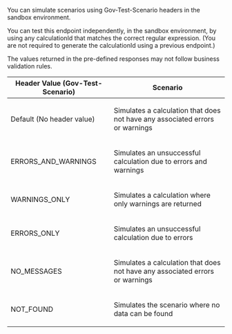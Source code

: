 <p>You can simulate scenarios using Gov-Test-Scenario headers in the sandbox environment.<p>

<p>You can test this endpoint independently, in the sandbox environment, by using any calculationId that matches the correct regular expression. 
(You are not required to generate the calculationId using a previous endpoint.)</p>

<p>The values returned in the pre-defined responses may not follow business validation rules.</p>

<table>
    <thead>
        <tr>
            <th>Header Value (Gov-Test-Scenario)</th>
            <th>Scenario</th>
        </tr>
    </thead>
    <tbody>
        <tr>
            <td><p>Default (No header value)</p></td>
            <td><p>Simulates a calculation that does not have any associated errors or warnings</p></td>
        </tr>
        <tr>
            <td><p>ERRORS_AND_WARNINGS</p></td>
            <td><p>Simulates an unsuccessful calculation due to errors and warnings</p></td>
        </tr>
        <tr>
            <td><p>WARNINGS_ONLY</p></td>
            <td><p>Simulates a calculation where only warnings are returned</p></td>
        </tr>      
        <tr>
            <td><p>ERRORS_ONLY</p></td>
            <td><p>Simulates an unsuccessful calculation due to errors</p></td>
        </tr>
        <tr>
            <td><p>NO_MESSAGES</p></td>
            <td><p>Simulates a calculation that does not have any associated errors or warnings</p></td>
        </tr>
        <tr>
            <td><p>NOT_FOUND</p></td>
            <td><p>Simulates the scenario where no data can be found</p></td>
        </tr>
    </tbody>
</table>